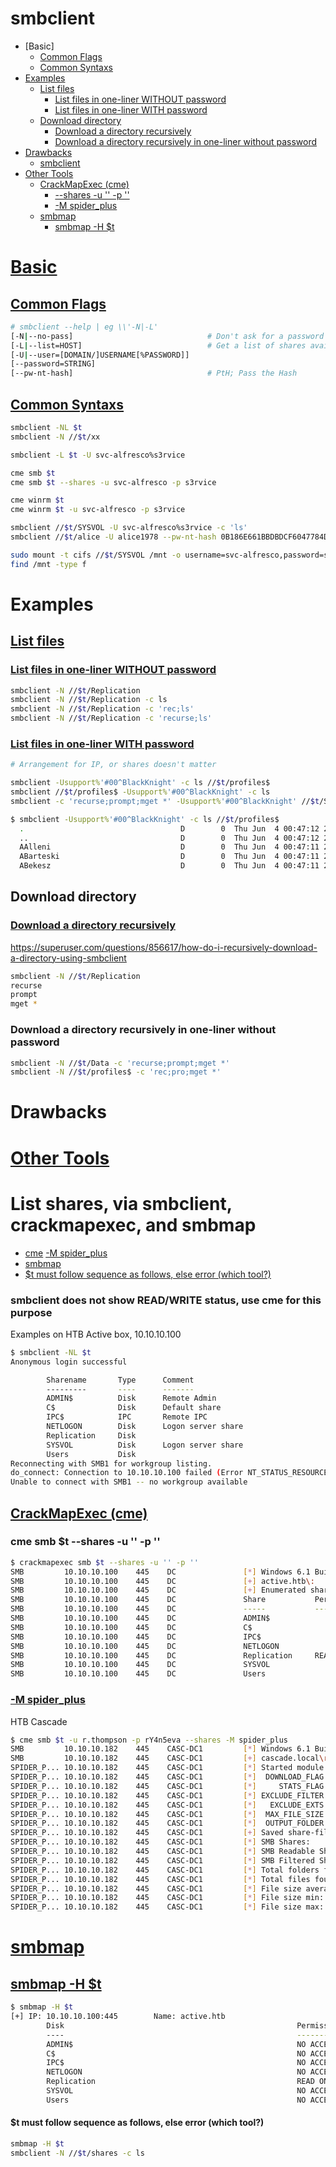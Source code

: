 # smbclient

- [Basic]
  - [Common Flags](#common-flags)
  - [Common Syntaxs](#common-syntaxs)
- [Examples](#examples)
  - [List files](#list-files)
    - [List files in one-liner WITHOUT password](#list-files-in-one-liner-without-password)
    - [List files in one-liner WITH password](#list-files-in-one-liner-with-password)
  - [Download directory](#download-directory)
    - [Download a directory recursively](#download-a-directory-recursively)
    - [Download a directory recursively in one-liner without password](#download-a-directory-recursively-in-one-liner-without-password)
- [Drawbacks](#drawbacks)
  - [smbclient](#smbclient-does-not-show-readwrite-status-use-cme-for-this-purpose)
- [Other Tools](#other-tools)
  - [CrackMapExec (cme)](#crackmapexec-cme)
    - [--shares -u '' -p ''](#cme-smb-t---shares--u---p)
    - [-M spider_plus](#m-spider_plus)
  - [smbmap](#smbmap)
    - [smbmap -H $t](#smbmap--h-t)

# [Basic](#basic)
## [Common Flags](#common-flags)
```sh
# smbclient --help | eg \\'-N|-L'
[-N|--no-pass]                              # Don't ask for a password
[-L|--list=HOST]                            # Get a list of shares available
[-U|--user=[DOMAIN/]USERNAME[%PASSWORD]]
[--password=STRING]
[--pw-nt-hash]                              # PtH; Pass the Hash
```

## [Common Syntaxs](#common-syntaxs)
```sh
smbclient -NL $t
smbclient -N //$t/xx

smbclient -L $t -U svc-alfresco%s3rvice

cme smb $t
cme smb $t --shares -u svc-alfresco -p s3rvice

cme winrm $t
cme winrm $t -u svc-alfresco -p s3rvice

smbclient //$t/SYSVOL -U svc-alfresco%s3rvice -c 'ls'
smbclient //$t/alice -U alice1978 --pw-nt-hash 0B186E661BBDBDCF6047784DE8B9FD8B

sudo mount -t cifs //$t/SYSVOL /mnt -o username=svc-alfresco,password=s3rvice
find /mnt -type f
```

# Examples
## [List files](#list-files-1)
### [List files in one-liner WITHOUT password](#list-files-in-one-liner-without-password-1)
```sh
smbclient -N //$t/Replication
smbclient -N //$t/Replication -c ls
smbclient -N //$t/Replication -c 'rec;ls'
smbclient -N //$t/Replication -c 'recurse;ls'
```

### [List files in one-liner WITH password](#list-files-in-one-liner-with-password-1)
```sh
# Arrangement for IP, or shares doesn't matter

smbclient -Usupport%'#00^BlackKnight' -c ls //$t/profiles$
smbclient //$t/profiles$ -Usupport%'#00^BlackKnight' -c ls
smbclient -c 'recurse;prompt;mget *' -Usupport%'#00^BlackKnight' //$t/SYSVOL

$ smbclient -Usupport%'#00^BlackKnight' -c ls //$t/profiles$
  .                                   D        0  Thu Jun  4 00:47:12 2020
  ..                                  D        0  Thu Jun  4 00:47:12 2020
  AAlleni                             D        0  Thu Jun  4 00:47:11 2020
  ABarteski                           D        0  Thu Jun  4 00:47:11 2020
  ABekesz                             D        0  Thu Jun  4 00:47:11 2020
```

## Download directory
### [Download a directory recursively](#download-a-directory-recursively-1)
https://superuser.com/questions/856617/how-do-i-recursively-download-a-directory-using-smbclient
```sh
smbclient -N //$t/Replication
recurse
prompt
mget *
```

### Download a directory recursively in one-liner without password
```sh
smbclient -N //$t/Data -c 'recurse;prompt;mget *'
smbclient -N //$t/profiles$ -c 'rec;pro;mget *'
```

# Drawbacks

# [Other Tools](#other-tools-1)

# List shares, via smbclient, crackmapexec, and smbmap


- [cme](#cme-smb-ip---shares--u---p)
        [-M spider_plus](#m-spider_plus)
- [smbmap](#smbmap--h-ip)
- [$t must follow sequence as follows, else error (which tool?)](#t-must-follow-sequence-as-follows-else-error-which-tool)


### smbclient does not show READ/WRITE status, use cme for this purpose
Examples on HTB Active box, 10.10.10.100
```sh
$ smbclient -NL $t
Anonymous login successful

        Sharename       Type      Comment
        ---------       ----      -------
        ADMIN$          Disk      Remote Admin
        C$              Disk      Default share
        IPC$            IPC       Remote IPC
        NETLOGON        Disk      Logon server share 
        Replication     Disk      
        SYSVOL          Disk      Logon server share 
        Users           Disk      
Reconnecting with SMB1 for workgroup listing.
do_connect: Connection to 10.10.10.100 failed (Error NT_STATUS_RESOURCE_NAME_NOT_FOUND)
Unable to connect with SMB1 -- no workgroup available
```

## [CrackMapExec (cme)](#crackmapexec-cme-1)
### cme smb $t --shares -u '' -p ''
```sh
$ crackmapexec smb $t --shares -u '' -p ''
SMB         10.10.10.100    445    DC               [*] Windows 6.1 Build 7601 x64 (name:DC) (domain:active.htb) (signing:True) (SMBv1:False)
SMB         10.10.10.100    445    DC               [+] active.htb\: 
SMB         10.10.10.100    445    DC               [+] Enumerated shares
SMB         10.10.10.100    445    DC               Share           Permissions     Remark
SMB         10.10.10.100    445    DC               -----           -----------     ------
SMB         10.10.10.100    445    DC               ADMIN$                          Remote Admin
SMB         10.10.10.100    445    DC               C$                              Default share
SMB         10.10.10.100    445    DC               IPC$                            Remote IPC
SMB         10.10.10.100    445    DC               NETLOGON                        Logon server share 
SMB         10.10.10.100    445    DC               Replication     READ            
SMB         10.10.10.100    445    DC               SYSVOL                          Logon server share 
SMB         10.10.10.100    445    DC               Users
```

### [-M spider_plus](#m-spider_plus-1)
HTB Cascade
```sh
$ cme smb $t -u r.thompson -p rY4n5eva --shares -M spider_plus
SMB         10.10.10.182    445    CASC-DC1         [*] Windows 6.1 Build 7601 x64 (name:CASC-DC1) (domain:cascade.local) (signing:True) (SMBv1:False)
SMB         10.10.10.182    445    CASC-DC1         [+] cascade.local\r.thompson:rY4n5eva 
SPIDER_P... 10.10.10.182    445    CASC-DC1         [*] Started module spidering_plus with the following options:
SPIDER_P... 10.10.10.182    445    CASC-DC1         [*]  DOWNLOAD_FLAG: False
SPIDER_P... 10.10.10.182    445    CASC-DC1         [*]     STATS_FLAG: True
SPIDER_P... 10.10.10.182    445    CASC-DC1         [*] EXCLUDE_FILTER: ['print$', 'ipc$']
SPIDER_P... 10.10.10.182    445    CASC-DC1         [*]   EXCLUDE_EXTS: ['ico', 'lnk']
SPIDER_P... 10.10.10.182    445    CASC-DC1         [*]  MAX_FILE_SIZE: 50 KB
SPIDER_P... 10.10.10.182    445    CASC-DC1         [*]  OUTPUT_FOLDER: /tmp/cme_spider_plus
SPIDER_P... 10.10.10.182    445    CASC-DC1         [+] Saved share-file metadata to "/tmp/cme_spider_plus/10.10.10.182.json".
SPIDER_P... 10.10.10.182    445    CASC-DC1         [*] SMB Shares:           8 (ADMIN$, Audit$, C$, Data, IPC$, NETLOGON, print$, SYSVOL)
SPIDER_P... 10.10.10.182    445    CASC-DC1         [*] SMB Readable Shares:  4 (Data, NETLOGON, print$, SYSVOL)
SPIDER_P... 10.10.10.182    445    CASC-DC1         [*] SMB Filtered Shares:  1
SPIDER_P... 10.10.10.182    445    CASC-DC1         [*] Total folders found:  58
SPIDER_P... 10.10.10.182    445    CASC-DC1         [*] Total files found:    20
SPIDER_P... 10.10.10.182    445    CASC-DC1         [*] File size average:    1.07 KB
SPIDER_P... 10.10.10.182    445    CASC-DC1         [*] File size min:        6 B
SPIDER_P... 10.10.10.182    445    CASC-DC1         [*] File size max:        5.83 KB
```

# [smbmap](#smbmap-1)

## [smbmap -H $t](#smbmap--h-t-1)
```sh
$ smbmap -H $t
[+] IP: 10.10.10.100:445        Name: active.htb                                        
        Disk                                                    Permissions     Comment
        ----                                                    -----------     -------
        ADMIN$                                                  NO ACCESS       Remote Admin
        C$                                                      NO ACCESS       Default share
        IPC$                                                    NO ACCESS       Remote IPC
        NETLOGON                                                NO ACCESS       Logon server share 
        Replication                                             READ ONLY
        SYSVOL                                                  NO ACCESS       Logon server share 
        Users                                                   NO ACCESS
```

#### $t must follow sequence as follows, else error (which tool?)
```sh
smbmap -H $t
smbclient -N //$t/shares -c ls
```